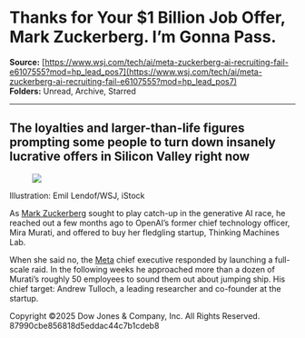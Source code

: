 # Thanks for Your $1 Billion Job Offer, Mark Zuckerberg. I’m Gonna Pass.

**Source:** [https://www.wsj.com/tech/ai/meta-zuckerberg-ai-recruiting-fail-e6107555?mod=hp_lead_pos7](https://www.wsj.com/tech/ai/meta-zuckerberg-ai-recruiting-fail-e6107555?mod=hp_lead_pos7)  
**Folders:** Unread, Archive, Starred  

---

<div><div><div><div><h2>The loyalties and larger-than-life figures prompting some people to turn down insanely lucrative offers in Silicon Valley right now</h2></div></div></div><article><div><section><div><figure><picture><img src="https://images.wsj.net/im-72333437?width=700&amp;size=1.000&amp;pixel_ratio=1.5"></picture></figure><figcaption> <span><span>Illustration: </span>Emil Lendof/WSJ, iStock</span></figcaption></div><p>As <a href="https://www.wsj.com/topics/person/mark-zuckerberg">Mark Zuckerberg</a> sought to play catch-up in the generative AI race, he reached out a few months ago to OpenAI’s former chief technology officer, Mira Murati, and offered to buy her fledgling startup, Thinking Machines Lab. </p><p>When she said no, the <span><a href="https://www.wsj.com/market-data/quotes/META">Meta</a></span> chief executive responded by launching a full-scale raid. In the following weeks he approached more than a dozen of Murati’s roughly 50 employees to sound them out about jumping ship. His chief target: Andrew Tulloch, a leading researcher and co-founder at the startup. </p></section><p>Copyright ©2025 Dow Jones &amp; Company, Inc. All Rights Reserved. 87990cbe856818d5eddac44c7b1cdeb8</p></div></article></div>